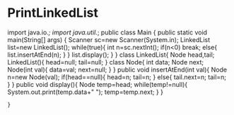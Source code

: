 # PrintLinkedList
import java.io.*;
import java.util.*;
public class Main {
    public static void main(String[] args) {
        Scanner sc=new Scanner(System.in);
        LinkedList list=new LinkedList();
        while(true){
            int n=sc.nextInt();
            if(n<0)
                break;
            else{
                list.insertAtEnd(n);
            }
        }
        list.display();
    }
}
    class LinkedList{
        Node head,tail;
        LinkedList(){
            head=null;
            tail=null;
        }
        class Node{
            int data;
            Node next;
            Node(int val){
                data=val;
                next=null;
            }
        }
        public void insertAtEnd(int val){
            Node n=new Node(val);
            if(head==null){
                head=n;
                tail=n;
            }
            else{
                tail.next=n;
                tail=n;
            }
        }
        public void display(){
            Node temp=head;
            while(temp!=null){
                System.out.print(temp.data+" ");
                temp=temp.next;
            }
        }
        
    }

